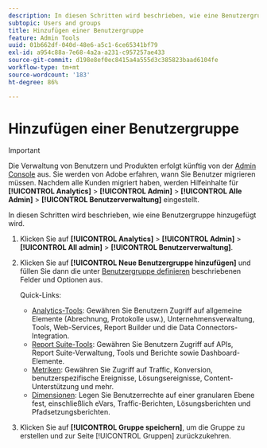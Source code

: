 ```yaml
---
description: In diesen Schritten wird beschrieben, wie eine Benutzergruppe hinzugefügt wird.
subtopic: Users and groups
title: Hinzufügen einer Benutzergruppe
feature: Admin Tools
uuid: 01b662df-040d-48e6-a5c1-6ce65341bf79
exl-id: a954c88a-7e68-4a2a-a231-c957257ae433
source-git-commit: d198e8ef0ec8415a4a555d3c385823baad6104fe
workflow-type: tm+mt
source-wordcount: '183'
ht-degree: 86%

---
```


# Hinzufügen einer Benutzergruppe

>[!IMPORTANT]
>
>Die Verwaltung von Benutzern und Produkten erfolgt künftig von der [Admin Console](https://helpx.adobe.com/de/enterprise/using/admin-console.html) aus. Sie werden von Adobe erfahren, wann Sie Benutzer migrieren müssen. Nachdem alle Kunden migriert haben, werden Hilfeinhalte für **[!UICONTROL Analytics]** > **[!UICONTROL Admin]** > **[!UICONTROL Alle Admin]** > **[!UICONTROL Benutzerverwaltung]** eingestellt.

In diesen Schritten wird beschrieben, wie eine Benutzergruppe hinzugefügt wird.

1. Klicken Sie auf **[!UICONTROL Analytics]** > **[!UICONTROL Admin]** > **[!UICONTROL All admin]** > **[!UICONTROL Benutzerverwaltung]**.
1. Klicken Sie auf **[!UICONTROL Neue Benutzergruppe hinzufügen]** und füllen Sie dann die unter [Benutzergruppe definieren](/help/admin/user-management2/c-user-groups/groups.md) beschriebenen Felder und Optionen aus.

   Quick-Links:

   * [Analytics-Tools](/help/admin/user-management2/c-customize-report-access/groups-analytics-tools.md): Gewähren Sie Benutzern Zugriff auf allgemeine Elemente (Abrechnung, Protokolle usw.), Unternehmensverwaltung, Tools, Web-Services, Report Builder und die Data Connectors-Integration.
   * [Report Suite-Tools](/help/admin/user-management2/c-customize-report-access/groups-report-suite-tools.md): Gewähren Sie Benutzern Zugriff auf APIs, Report Suite-Verwaltung, Tools und Berichte sowie Dashboard-Elemente.
   * [Metriken](/help/admin/user-management2/c-customize-report-access/groups-metrics.md): Gewähren Sie Zugriff auf Traffic, Konversion, benutzerspezifische Ereignisse, Lösungsereignisse, Content-Unterstützung und mehr.
   * [Dimensionen](/help/admin/user-management2/c-customize-report-access/groups-dimensions.md): Legen Sie Benutzerrechte auf einer granularen Ebene fest, einschließlich eVars, Traffic-Berichten, Lösungsberichten und Pfadsetzungsberichten.

1. Klicken Sie auf **[!UICONTROL Gruppe speichern]**, um die Gruppe zu erstellen und zur Seite [!UICONTROL Gruppen] zurückzukehren.
